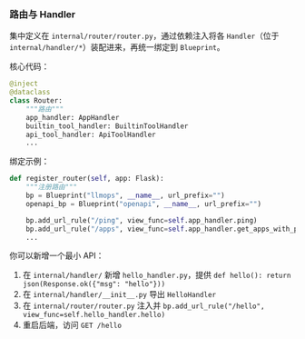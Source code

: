 ### 路由与 Handler

集中定义在 `internal/router/router.py`，通过依赖注入将各 `Handler`（位于 `internal/handler/*`）装配进来，再统一绑定到 `Blueprint`。

核心代码：
```8:35:/home/breath/projects/llmops/xiaohe-llmops-api/internal/router/router.py
@inject
@dataclass
class Router:
    """路由"""
    app_handler: AppHandler
    builtin_tool_handler: BuiltinToolHandler
    api_tool_handler: ApiToolHandler
    ...
```

绑定示例：
```62:76:/home/breath/projects/llmops/xiaohe-llmops-api/internal/router/router.py
def register_router(self, app: Flask):
    """注册路由"""
    bp = Blueprint("llmops", __name__, url_prefix="")
    openapi_bp = Blueprint("openapi", __name__, url_prefix="")

    bp.add_url_rule("/ping", view_func=self.app_handler.ping)
    bp.add_url_rule("/apps", view_func=self.app_handler.get_apps_with_page)
    ...
```

你可以新增一个最小 API：
1) 在 `internal/handler/` 新增 `hello_handler.py`，提供 `def hello(): return json(Response.ok({"msg": "hello"}))`
2) 在 `internal/handler/__init__.py` 导出 `HelloHandler`
3) 在 `internal/router/router.py` 注入并 `bp.add_url_rule("/hello", view_func=self.hello_handler.hello)`
4) 重启后端，访问 `GET /hello`



